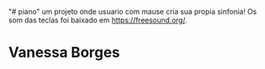 "# piano" 
um projeto onde usuario com mause cria sua propia sinfonia!
Os som das teclas foi baixado em https://freesound.org/.



 # Vanessa Borges